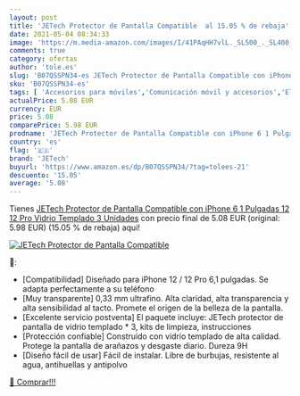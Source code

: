 ```yaml
---
layout: post
title: 'JETech Protector de Pantalla Compatible  al 15.05 % de rebaja'
date: 2021-05-04 08:34:33
image: 'https://m.media-amazon.com/images/I/41PAqHH7vlL._SL500_._SL400_.jpg'
comments: true
category: ofertas
author: 'tole.es'
slug: 'B07QSSPN34-es JETech Protector de Pantalla Compatible con iPhone 6 1...'
sku: 'B07QSSPN34-es'
tags: [ 'Accesorios para móviles','Comunicación móvil y accesorios','Electrónica','Mantenimiento, cuidado y reparaciones de teléfonos móviles','Protectores de pantalla para móviles','iphone','jetech', ]
actualPrice: 5.08 EUR
currency: EUR
price: 5.08
comparePrice: 5.98 EUR
prodname: 'JETech Protector de Pantalla Compatible con iPhone 6 1 Pulgadas  12  12 Pro   Vidrio Templado  3 Unidades'
country: 'es'
flag: '🇪🇸'
brand: 'JETech'
buyurl: 'https://www.amazon.es/dp/B07QSSPN34/?tag=tolees-21'
descuento: '15.05'
average: '5.08'
---
```


Tienes [JETech Protector de Pantalla Compatible con iPhone 6 1 Pulgadas  12  12 Pro   Vidrio Templado  3 Unidades](https://www.amazon.es/dp/B07QSSPN34/?tag=tolees-21) con precio final de  5.08 EUR (original: 5.98 EUR) (15.05 %  de rebaja) aqui!

[![JETech Protector de Pantalla Compatible ](https://m.media-amazon.com/images/I/41PAqHH7vlL._SL500_._SL400_.jpg)](https://www.amazon.es/dp/B07QSSPN34/?tag=tolees-21)

🔎:

- [Compatibilidad] Diseñado para iPhone 12 / 12 Pro 6,1 pulgadas. Se adapta perfectamente a su teléfono
- [Muy transparente] 0,33 mm ultrafino. Alta claridad, alta transparencia y alta sensibilidad al tacto. Promete el origen de la belleza de la pantalla.
- [Excelente servicio postventa] El paquete incluye: JETech protector de pantalla de vidrio templado * 3, kits de limpieza, instrucciones
- [Protección confiable] Construido con vidrio templado de alta calidad. Protege la pantalla de arañazos y desgaste diario. Dureza 9H
- [Diseño fácil de usar] Fácil de instalar. Libre de burbujas, resistente al agua, antihuellas y antipolvo

[🛒 Comprar!!!](https://www.amazon.es/dp/B07QSSPN34/?tag=tolees-21)

